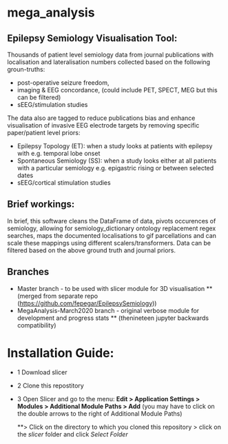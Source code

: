 # mega_analysis

## Epilepsy Semiology Visualisation Tool:
Thousands of patient level semiology data from journal publications with localisation and lateralisation numbers collected based on the following groun-truths:

* post-operative seizure freedom, 
* imaging & EEG concordance, (could include PET, SPECT, MEG but this can be filtered) 
* sEEG/stimulation studies

The data also are tagged to reduce publications bias and enhance visualisation of invasive EEG electrode targets by removing specific paper/patient level priors: 

* Epilepsy Topology (ET): when a study looks at patients with epilepsy with e.g. temporal lobe onset
* Spontaneous Semiology (SS): when a study looks either at all patients with a particular semiology e.g. epigastric rising or between selected dates
* sEEG/cortical stimulation studies


## Brief workings:
In brief, this software cleans the DataFrame of data, pivots occurences of semiology, allowing for semiology_dictionary ontology replacement regex searches, maps the documented localisations to gif parcellations and can scale these mappings using different scalers/transformers. 
Data can be filtered based on the above ground truth and journal priors. 


## Branches
* Master branch - to be used with slicer module for 3D visualisation
  ** (merged from separate repo (https://github.com/fepegar/EpilepsySemiology))
* MegaAnalysis-March2020 branch - original verbose module for development and progress stats 
  ** (thenineteen jupyter backwards compatibility)

# Installation Guide:
- 1 Download slicer
- 2 Clone this repostitory
- 3 Open Slicer and go to the menu: 
  **Edit > Application Settings > Modules > Additional Module Paths > Add**
  (you may have to click on the double arrows to the right of Additional Module Paths)
  
  **> Click on the directory to which you cloned this repository > click on the *slicer* folder and click *Select Folder*
